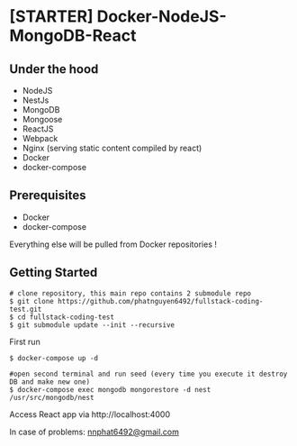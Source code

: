 # [STARTER] Docker-NodeJS-MongoDB-React

Under the hood
--------
- NodeJS
- NestJs
- MongoDB
- Mongoose
- ReactJS
- Webpack
- Nginx (serving static content compiled by react)
- Docker
- docker-compose

## Prerequisites
- Docker
- docker-compose

Everything else will be pulled from Docker repositories !

Getting Started
---------------
```
# clone repository, this main repo contains 2 submodule repo
$ git clone https://github.com/phatnguyen6492/fullstack-coding-test.git
$ cd fullstack-coding-test
$ git submodule update --init --recursive
```
First run
```
$ docker-compose up -d

#open second terminal and run seed (every time you execute it destroy DB and make new one)
$ docker-compose exec mongodb mongorestore -d nest /usr/src/mongodb/nest
```

Access React app via http://localhost:4000

In case of problems: nnphat6492@gmail.com
